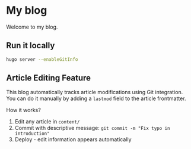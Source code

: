 # My blog

Welcome to my blog.

## Run it locally

```bash
hugo server --enableGitInfo
```

## Article Editing Feature

This blog automatically tracks article modifications using Git integration. You can do it manually by adding a `lastmod` field to the article frontmatter.

How it works?

1. Edit any article in `content/`
2. Commit with descriptive message: `git commit -m "Fix typo in introduction"`
3. Deploy - edit information appears automatically
